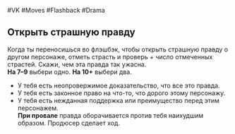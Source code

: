#VK  #Moves #Flashback #Drama 
## Открыть страшную правду  
Когда ты переносишься во флэшбэк, чтобы открыть страшную правду о другом персонаже, отметь страсть и проверь  + число отмеченных страстей. Скажи, чем эта правда так  ужасна.  
**На 7–9** выбери одно. **На 10+** выбери два.   
- У тебя есть неопровержимое доказательство, что  все это правда.   
- У тебя есть законное право на что-то, что дорого  этому персонажу.   
- У тебя есть нежданная поддержка или преимущество  перед этим персонажем.   
**При провале** правда оборачивается против тебя наихудшим  образом. Продюсер сделает ход.  
